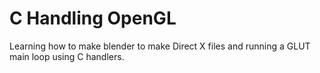 # C Handling OpenGL
Learning how to make blender to make Direct X files and running a GLUT main loop using C handlers.
